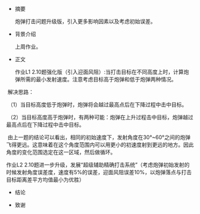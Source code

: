 * 摘要

  炮弹打击问题升级版，引入更多影响因素以及考虑初始误差。

* 背景介绍

  上周作业。

* 正文
  
  作业L1 2.10题强化版（引入迎面风阻）:当打击目标在不同高度上时，计算炮弹所需的最小发射速度。注意考虑目标高于炮弹和低于炮弹两种情况。
  
  解决思路：
  
  （1）当目标高度低于炮弹时，炮弹将会越过最高点后在下降过程中击中目标。
  
  （2）当目标高度高于炮弹时，有两种可能：炮弹在上升过程击中目标，炮弹越过最高点后在下降过程中击中目标。
  
  由上一题的结论可以看出，相同的初始速度下，发射角度在30°~60°之间的炮弹飞得更远。这意味着在这个角度范围内可以用更小的初速度射到更远的地方。因此角度的变化范围选定在这一区域，然后做循环。

  作业L2 2.10题进一步升级，发展“超级辅助精确打击系统”（考虑炮弹初始发射的时候发射角度误差度，速度有5%的误差，迎面风阻误差10%，以炮弹落点与打击目标距离差平方均值最小为优胜）
  
* 结论

* 致谢
